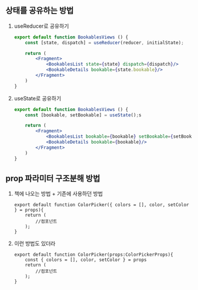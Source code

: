 ## 상태를 공유하는 방법

1. useReducer로 공유하기
    ```jsx
    export default function BookablesViews () { 
        const [state, dispatch] = useReducer(reducer, initialState);

        return (
            <Fragment>
                <BookablesList state={state} dispatch={dispatch}/>
                <BookableDetails bookable={state.bookable}/>
            </Fragment>
        )
    }
    ```

2. useState로 공유하기
    ```jsx
    export default function BookablesViews () { 
        const [bookable, setBookable] = useState();s

        return (
            <Fragment>
                <BookablesList bookable={bookable} setBookable={setBookable}/>
                <BookableDetails bookable={bookable}/>
            </Fragment>
        )
    }
    ```

## prop 파라미터 구조분해 방법

1. 책에 나오는 방법 + 기존에 사용하던 방법

    ```tsx
    export default function ColorPicker({ colors = [], color, setColor } = props){
        return (
            //컴포넌트
        );
    }
    ```

2. 이런 방법도 있더라

    ```tsx
    export default function ColorPicker(props:ColorPickerProps){
        const { colors = [], color, setColor } = props
        return (
            //컴포넌트
        );
    }
    ```